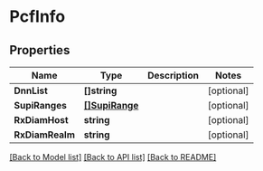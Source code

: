 # PcfInfo

## Properties
Name | Type | Description | Notes
------------ | ------------- | ------------- | -------------
**DnnList** | **[]string** |  | [optional] 
**SupiRanges** | [**[]SupiRange**](SupiRange.md) |  | [optional] 
**RxDiamHost** | **string** |  | [optional] 
**RxDiamRealm** | **string** |  | [optional] 

[[Back to Model list]](../README.md#documentation-for-models) [[Back to API list]](../README.md#documentation-for-api-endpoints) [[Back to README]](../README.md)


